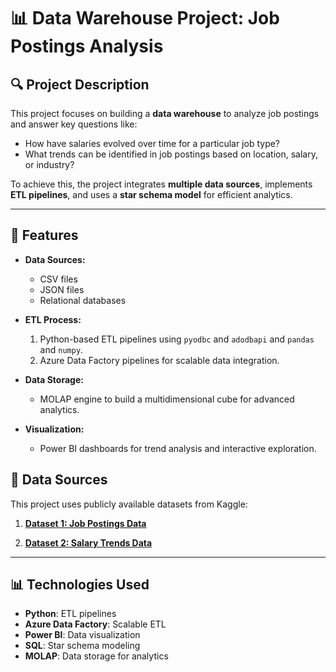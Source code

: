 # 📊 Data Warehouse Project: Job Postings Analysis  

## 🔍 Project Description  

This project focuses on building a **data warehouse** to analyze job postings and answer key questions like:  
- How have salaries evolved over time for a particular job type?  
- What trends can be identified in job postings based on location, salary, or industry?  

To achieve this, the project integrates **multiple data sources**, implements **ETL pipelines**, and uses a **star schema model** for efficient analytics.  

---

## 🚀 Features  

- **Data Sources:**  
  - CSV files  
  - JSON files  
  - Relational databases  

- **ETL Process:**  
  1. Python-based ETL pipelines using `pyodbc` and `adodbapi` and `pandas` and `numpy`.  
  2. Azure Data Factory pipelines for scalable data integration.  

- **Data Storage:**  
  - MOLAP engine to build a multidimensional cube for advanced analytics.  

- **Visualization:**  
  - Power BI dashboards for trend analysis and interactive exploration.  



## 🔗 Data Sources  

This project uses publicly available datasets from Kaggle:  

1. **[Dataset 1: Job Postings Data]([https://www.kaggle.com/datasets/dataset-link-1](https://www.kaggle.com/datasets/ravindrasinghrana/job-description-dataset))**  

2. **[Dataset 2: Salary Trends Data]([https://www.kaggle.com/datasets/dataset-link-2](https://www.kaggle.com/datasets/arshkon/linkedin-job-postings))**  

---




## 📊 Technologies Used  

- **Python**: ETL pipelines  
- **Azure Data Factory**: Scalable ETL  
- **Power BI**: Data visualization  
- **SQL**: Star schema modeling  
- **MOLAP**: Data storage for analytics  
